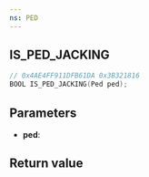 ```yaml
---
ns: PED
---
```

## IS_PED_JACKING

```c
// 0x4AE4FF911DFB61DA 0x3B321816
BOOL IS_PED_JACKING(Ped ped);
```


## Parameters
* **ped**: 

## Return value
